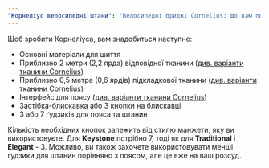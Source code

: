 ```yaml
---
"Корнеліус велосипедні штани": "Велосипедні бриджі Cornelius: Що вам потрібно"
---
```


Щоб зробити Корнеліуса, вам знадобиться наступне:

- Основні матеріали для шиття
- Приблизно 2 метри (2,2 ярда) відповідної тканини ([див. варіанти тканини Cornelius](/docs/patterns/cornelius/fabric/))
- Приблизно 0,5 метра (0,6 ярдів) підкладкової тканини ([див. варіанти тканини Cornelius](/docs/patterns/cornelius/fabric/))
- Інтерфейс для поясу ([див. варіанти тканини Cornelius](/docs/patterns/cornelius/fabric/))
- Застібка-блискавка або 3 кнопки на блискавці
- 3 або 7 ґудзиків для пояса та штанин

<Note>

Кількість необхідних кнопок залежить від стилю манжети, яку ви використовуєте. Для **Keystone** потрібно 7, тоді як для **Traditional** і **Elegant** - 3. Можливо, ви також захочете використовувати менші ґудзики для штанин порівняно з поясом, але це вже на ваш розсуд.

</Note>

